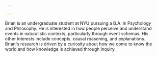 ```yaml
---

---
```

Brian is an undergraduate student at NYU pursuing a B.A. in Psychology and Philosophy. He is interested in how people perceive and understand events in naturalistic contexts, particularly through event schemas. His other interests include concepts, causal reasoning, and explanations. Brian's research is driven by a curiosity about how we come to know the world and how knowledge is achieved through inquiry.

